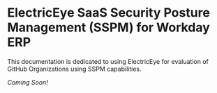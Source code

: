 # ElectricEye SaaS Security Posture Management (SSPM) for Workday ERP

This documentation is dedicated to using ElectricEye for evaluation of GitHub Organizations using SSPM capabilities.

*Coming Soon!*